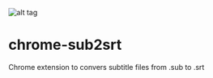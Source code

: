 ![alt tag](https://travis-ci.org/Zeetah/chrome-sub2srt.svg?branch=master)
# chrome-sub2srt

Chrome extension to convers subtitle files from .sub to .srt

